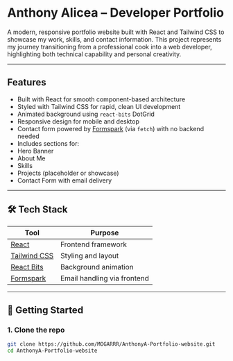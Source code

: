 # Anthony Alicea – Developer Portfolio 

A modern, responsive portfolio website built with React and Tailwind CSS to showcase my work, skills, and contact information. This project represents my journey transitioning from a professional cook into a web developer, highlighting both technical capability and personal creativity.

---

##  Features

-  Built with React for smooth component-based architecture
-  Styled with Tailwind CSS for rapid, clean UI development
-  Animated background using `react-bits` DotGrid
-  Responsive design for mobile and desktop
-  Contact form powered by [Formspark](https://formspark.io) (via `fetch`) with no backend needed
-  Includes sections for:
  - Hero Banner
  - About Me
  - Skills
  - Projects (placeholder or showcase)
  - Contact Form with email delivery

---

## 🛠️ Tech Stack

| Tool | Purpose |
|------|---------|
| [React](https://reactjs.org/) | Frontend framework |
| [Tailwind CSS](https://tailwindcss.com/) | Styling and layout |
| [React Bits](https://www.reactbits.dev/) | Background animation |
| [Formspark](https://formspark.io) | Email handling via frontend |

---

## 📁 Getting Started

### 1. Clone the repo

```bash
git clone https://github.com/MOGARRR/AnthonyA-Portfolio-website.git
cd AnthonyA-Portfolio-website